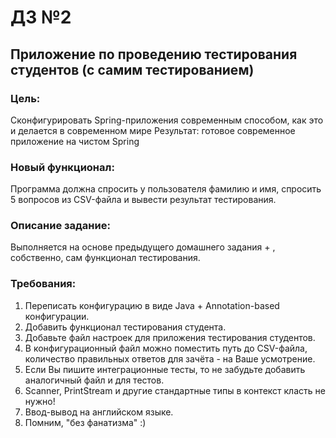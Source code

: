 # ДЗ №2

## Приложение по проведению тестирования студентов (с самим тестированием)
### Цель: 
Сконфигурировать Spring-приложения современным способом, как это и делается в современном мире Результат: готовое современное приложение на чистом Spring

### Новый функционал:
Программа должна спросить у пользователя фамилию и имя, спросить 5 вопросов из CSV-файла и вывести результат тестирования.

### Описание задание:
Выполняется на основе предыдущего домашнего задания + , собственно, сам функционал тестирования.

### Требования:
1. Переписать конфигурацию в виде Java + Annotation-based конфигурации.
2. Добавить функционал тестирования студента.
3. Добавьте файл настроек для приложения тестирования студентов.
4. В конфигурационный файл можно поместить путь до CSV-файла, количество правильных ответов для зачёта - на Ваше усмотрение.
5. Если Вы пишите интеграционные тесты, то не забудьте добавить аналогичный файл и для тестов.
6. Scanner, PrintStream и другие стандартные типы в контекст класть не нужно!
7. Ввод-вывод на английском языке.
8. Помним, "без фанатизма" :)